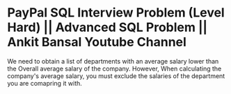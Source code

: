 # PayPal SQL Interview Problem (Level Hard) ||  Advanced SQL Problem || Ankit Bansal Youtube Channel

We need to obtain a list of departments with an average salary lower than the Overall average salary of the company. 
However, When calculating the company's average salary, you must exclude the salaries of the department you are comapring it with.
